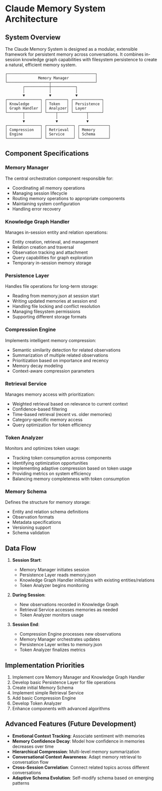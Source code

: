 # Claude Memory System Architecture

## System Overview

The Claude Memory System is designed as a modular, extensible framework for persistent memory across conversations. It combines in-session knowledge graph capabilities with filesystem persistence to create a natural, efficient memory system.

```
┌────────────────────────────────────────┐
│              Memory Manager            │
└───────────────────┬────────────────────┘
        ┌───────────┼───────────┐
        │           │           │
        ▼           ▼           ▼
┌───────────────┐ ┌─────────┐ ┌─────────────┐
│ Knowledge     │ │ Token   │ │ Persistence │
│ Graph Handler │ │ Analyzer│ │ Layer       │
└───────┬───────┘ └────┬────┘ └──────┬──────┘
        │              │             │
        ▼              ▼             ▼
┌───────────────┐ ┌────────────┐ ┌─────────────┐
│ Compression   │ │ Retrieval  │ │ Memory      │
│ Engine        │ │ Service    │ │ Schema      │
└───────────────┘ └────────────┘ └─────────────┘
```

## Component Specifications

### Memory Manager

The central orchestration component responsible for:
- Coordinating all memory operations
- Managing session lifecycle
- Routing memory operations to appropriate components
- Maintaining system configuration
- Handling error recovery

### Knowledge Graph Handler

Manages in-session entity and relation operations:
- Entity creation, retrieval, and management
- Relation creation and traversal
- Observation tracking and attachment
- Query capabilities for graph exploration
- Temporary in-session memory storage

### Persistence Layer

Handles file operations for long-term storage:
- Reading from memory.json at session start
- Writing updated memories at session end
- Handling file locking and conflict resolution
- Managing filesystem permissions
- Supporting different storage formats

### Compression Engine

Implements intelligent memory compression:
- Semantic similarity detection for related observations
- Summarization of multiple related observations
- Prioritization based on importance and recency
- Memory decay modeling
- Context-aware compression parameters

### Retrieval Service

Manages memory access with prioritization:
- Weighted retrieval based on relevance to current context
- Confidence-based filtering
- Time-based retrieval (recent vs. older memories)
- Category-specific memory access
- Query optimization for token efficiency

### Token Analyzer

Monitors and optimizes token usage:
- Tracking token consumption across components
- Identifying optimization opportunities
- Implementing adaptive compression based on token usage
- Providing metrics on system efficiency
- Balancing memory completeness with token consumption

### Memory Schema

Defines the structure for memory storage:
- Entity and relation schema definitions
- Observation formats
- Metadata specifications
- Versioning support
- Schema validation

## Data Flow

1. **Session Start**:
   - Memory Manager initiates session
   - Persistence Layer reads memory.json
   - Knowledge Graph Handler initializes with existing entities/relations
   - Token Analyzer begins monitoring

2. **During Session**:
   - New observations recorded in Knowledge Graph
   - Retrieval Service accesses memories as needed
   - Token Analyzer monitors usage

3. **Session End**:
   - Compression Engine processes new observations
   - Memory Manager orchestrates updates
   - Persistence Layer writes to memory.json
   - Token Analyzer finalizes metrics

## Implementation Priorities

1. Implement core Memory Manager and Knowledge Graph Handler
2. Develop basic Persistence Layer for file operations
3. Create initial Memory Schema
4. Implement simple Retrieval Service
5. Add basic Compression Engine 
6. Develop Token Analyzer
7. Enhance components with advanced algorithms

## Advanced Features (Future Development)

- **Emotional Context Tracking**: Associate sentiment with memories
- **Memory Confidence Decay**: Model how confidence in memories decreases over time
- **Hierarchical Compression**: Multi-level memory summarization
- **Conversational Context Awareness**: Adapt memory retrieval to conversation flow
- **Cross-Session Correlation**: Connect related topics across different conversations
- **Adaptive Schema Evolution**: Self-modify schema based on emerging patterns
